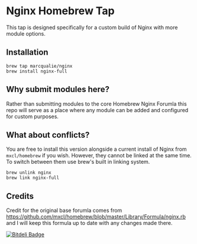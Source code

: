 # Nginx Homebrew Tap

This tap is designed specifically for a custom build of Nginx with more module options.


## Installation

    brew tap marcqualie/nginx
    brew install nginx-full


## Why submit modules here?

Rather than submitting modules to the core Homebrew Nginx Forumla this repo will serve as a place where any module can be added and configured for custom purposes.


## What about conflicts?

You are free to install this version alongside a current install of Nginx from `mxcl/homebrew` if you wish. However, they cannot be linked at the same time. To switch between them use brew's built in linking system.

    brew unlink nginx
    brew link nginx-full


## Credits

Credit for the original base forumla comes from https://github.com/mxcl/homebrew/blob/master/Library/Formula/nginx.rb and I will keep this formula up to date with any changes made there.


[![Bitdeli Badge](https://d2weczhvl823v0.cloudfront.net/marcqualie/homebrew-nginx/trend.png)](https://bitdeli.com/free "Bitdeli Badge")

